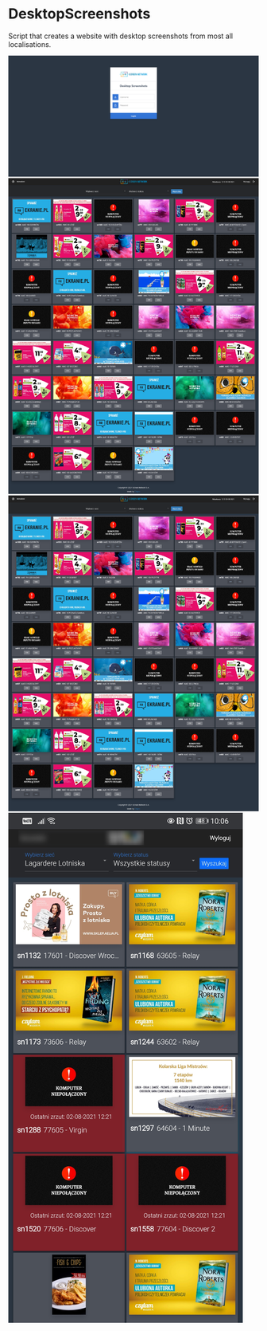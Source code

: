# DesktopScreenshots
Script that creates a website with desktop screenshots from most all localisations. 

![login](https://github.com/KonkowIT/DesktopScreenshots/blob/main/img/login.png)
![logged_1](https://github.com/KonkowIT/DesktopScreenshots/blob/main/img/logged_1.png)
![logged_2](https://github.com/KonkowIT/DesktopScreenshots/blob/main/img/logged_1.png)
![mobile](https://github.com/KonkowIT/DesktopScreenshots/blob/main/img/mobile.png)

